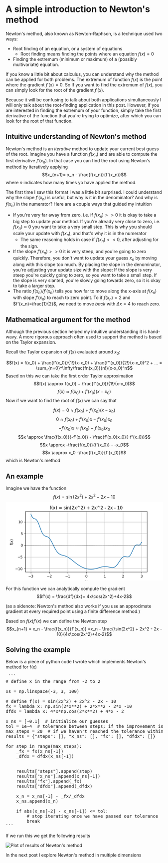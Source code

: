 # A simple introduction to Newton's method

Newton's method, also known as Newton-Raphson, is a technique used two ways:
- Root finding of an equation, or a system of equations
	- Root finding means finding the points where an equation $f(x) = 0$
- Finding the extremum (minimum or maximum) of a (possibly multivariate) equation.

If you know a little bit about calculus, you can understand why the method can be applied for both problems. The extremum of function $f(x)$ is the point where the gradient $f'(x) = 0$. So If you want to find the extremum of $f(x)$, you can simply look for the root of the gradient $f'(x)$.

Because it will be confusing to talk about both applications simultaneously I will only talk about the root-finding application in this post. However, if you are interested in finding the extremum of your function, simply take the first derivative of the function that you're trying to optimize, after which you can look for the root of that function. 

## Intuitive understanding of Newton's method 
Newton's method is an _iterative_ method to update your current best guess of the root.
Imagine you have a function $f(x_n)$ and are able to compute the first derivative $f'(x_n)$. In that case you can find the root using Newton's method by iteratively applying
$$x_{n+1}= x_n - \frac{f(x_n)}{f'(x_n)}$$
where $n$ indicates how many times yo have applied the method.

The first time I saw this format I was a little bit surprised. I could understand why the slope  $f'(x_n)$ is useful, but why is it in the denominator? And why is $f(x_n)$ in the numerator?
Here are a couple ways that guided my intuition
- If you're very far away from zero, i.e. if $f(x_n) >> 0$ it is okay to take a big step to update your method. If you're already very close to zero, i.e. $f(x_n) \approx 0$ you want to take a very small step. This is why you should scale your update with $f(x_n)$, and that's why it is in the numerator 
	- The same reasoning holds in case if $f(x_n) << 0$, after adjusting for the sign.
- If the slope $f'(x_n) >> 0$ it is very steep, and you're going to zero quickly. Therefore, you don't want to update your guess $x_n$ by moving along with this slope too much. By placing the slope in the denominator, you're adjusting your update size with the slope: If the slope is very steep you're quickly going to zero, so you want to take a small step. If the slope is very slanted, you're slowly going towards zero, so it is okay to take a larger step.
- The ratio $f(x_n)/f'(x_n)$ tells you how far to move along the x-axis at $f(x_n)$ with slope $f'(x_n)$ to reach to zero point. To if $f(x_n)=2$ and $f'(x_n)=\frac{1}{2}$, we need to move _back_ with $\Delta x=4$ to reach zero.

## Mathematical argument for the method
Although the previous section helped my intuitive understanding it is hand-wavy. A more rigorous approach often used to support the method is based on the Taylor expansion.

Recall the Taylor expansion of $f(x)$ evaluated around $x_0$:

$$f(x) = f(x_0) + \frac{f'(x_0)}{1!}(x-x_0) + \frac{f''(x_0)}{2!}(x-x_0)^2 + ... = \sum_{n=0}^\infty\frac{fn(x_0)}{n!}(x-x_0)^n$$
Based on this we can take the first order Taylor approximation
$$f(x) \approx f(x_0) + \frac{f'(x_0)}{1!}(x-x_0)$$
$$f(x) \approx f(x_0) + f'(x_0)(x-x_0)$$
Now if we want to find the root of $f(x)$ we can say that

$$f(x) = 0 \approx f(x_0) + f'(x_0)(x-x_0)$$
$$0 \approx f(x_0) + f'(x_0)x-f'(x_0)x_0$$
$$-f'(x_0)x \approx f(x_0) -f'(x_0)x_0$$
$$x \approx \frac{f(x_0)}{-f'(x_0)} - \frac{f'(x_0)x_0}{-f'(x_0)}$$
$$x \approx -\frac{f(x_0)}{f'(x_0)} - -x_0$$
$$x \approx x_0 -\frac{f(x_0)}{f'(x_0)}$$
which is Newton's method

## An example
Imagine we have the function
$$f(x)= \sin(2x^2) + 2x^2 - 2x - 10$$
![Plot of f(x)](/images/newton_method_1D.png)

For this function we can analytically compute the gradient
$$f'(x) = \frac{df}{dx}= 4x\cos(2x^2)+4x-2$$

(as a sidenote: Newton's method also works if you use an approximate gradient at every required point using a finite difference method.)

Based on $f(x) f'(x)$ we can define the Newton step
$$x_{n+1} = x_n - \frac{f(x_n)}{f'(x_n)} =x_n - \frac{\sin(2x^2) + 2x^2 - 2x - 10}{4x\cos(2x^2)+4x-2}$$


## Solving the example
Below is a piece of python code I wrote which implements Newton's method for f(x)

<pre> ```
# define x in the range from -2 to 2

xs = np.linspace(-3, 3, 100)

# define f(x) = sin(2x^2) + 2x^2 - 2x - 10
fx = lambda x: np.sin(2*x**2) + 2*x**2 - 2*x -10
dfdx = lambda x: 4*x*np.cos(2*x**2) + 4*x - 2

x_ns = [-0.1]  # initialize our guesses
tol = 1e-4  # tolerance between steps; if the improvement is less than this, we'll stop iterating
max_steps = 20  # if we haven't reached the tolerance within this many steps, we'll stop
results = {"steps": [], "x_ns": [], "fx": [], "dfdx": []}

for step in range(max_steps):
    _fx = fx(x_ns[-1])
    _dfdx = dfdx(x_ns[-1])


    results["steps"].append(step)
    results["x_ns"].append(x_ns[-1])
    results["fx"].append(_fx)
    results["dfdx"].append(_dfdx)

    x_n = x_ns[-1] - _fx/_dfdx
    x_ns.append(x_n)

    if abs(x_ns[-2] - x_ns[-1]) <= tol:
        # stop iterating once we have passed our tolerance
        break
``` </pre>

If we run this we get the following results

![Plot of results of Newton's method](/images/1d_results.png)


In the next post I explore Newton's method in multiple dimensions
